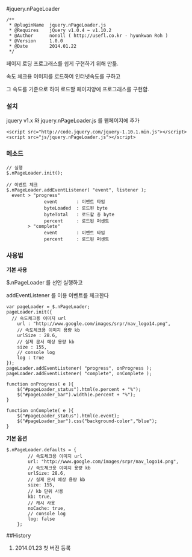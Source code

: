 #jquery.nPageLoader
```
/**
 * @pluginName	jquery.nPageLoader.js
 * @Requires	jQuery v1.0.4 ~ v1.10.2
 * @Author		nonoll ( http://usefl.co.kr - hyunkwan Roh )
 * @Version		1.0.0
 * @Date		2014.01.22
 */
```
페이지 로딩 프로그래스를 쉽게 구현하기 위해 만듦.

속도 체크용 이미지를 로드하여 인터넷속도를 구하고

그 속도를 기준으로 하여 로드할 페이지양에 프로그래스를 구현함.

### 설치
jquery v1.x 와 jquery.nPageLoader.js 를 웹페이지에 추가
```
<script src="http://code.jquery.com/jquery-1.10.1.min.js"></script>
<script src="js/jquery.nPageLoader.js"></script>
```

### 메소드
```
// 실행
$.nPageLoader.init();

// 이벤트 체크
$.nPageLoader.addEventListener( "event", listener );
  event > "progress"
              event       : 이벤트 타입
              byteLoaded  : 로드된 byte
              byteTotal   : 로드할 총 byte
              percent     : 로드된 퍼센트
        > "complete"
              event       : 이벤트 타입
              percent     : 로드된 퍼센트
```

### 사용법
**기본 사용**

$.nPageLoader 를 선언 실행하고

addEventListener 를 이용 이벤트를 체크한다
```
var pageLoader = $.nPageLoader;
pageLoader.init({
  // 속도체크용 이미지 url
	url : "http://www.google.com/images/srpr/nav_logo14.png",
	// 속도체크용 이미지 용량 kb
	urlSize : 28.6,
	// 실제 문서 예상 용량 kb
	size : 155,
	// console log
	log : true
});
pageLoader.addEventListener( "progress", onProgress );
pageLoader.addEventListener( "complete", onComplete );

function onProgress( e ){
	$("#pageLoader_status").html(e.percent + "%");
	$("#pageLoader_bar").width(e.percent + "%");
}

function onComplete( e ){
	$("#pageLoader_status").html(e.event);
	$("#pageLoader_bar").css("background-color","blue");
}
```

**기본 옵션**
```
$.nPageLoader.defaults = {
		// 속도체크용 이미지 url
		url: "http://www.google.com/images/srpr/nav_logo14.png",
		// 속도체크용 이미지 용량 kb
		urlSize: 28.6,
		// 실제 문서 예상 용량 kb
		size: 155,
		// kb 단위 사용
		kb: true,
		// 캐시 사용
		noCache: true,
		// console log
		log: false
	};
```

##History
1. 2014.01.23 첫 버전 등록





